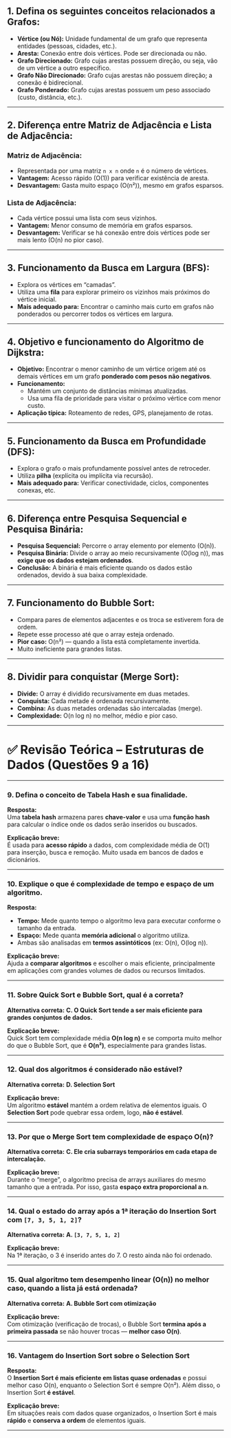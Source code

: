 ## **1. Defina os seguintes conceitos relacionados a Grafos:**

- **Vértice (ou Nó):** Unidade fundamental de um grafo que representa entidades (pessoas, cidades, etc.).
- **Aresta:** Conexão entre dois vértices. Pode ser direcionada ou não.
- **Grafo Direcionado:** Grafo cujas arestas possuem direção, ou seja, vão de um vértice a outro específico.
- **Grafo Não Direcionado:** Grafo cujas arestas não possuem direção; a conexão é bidirecional.
- **Grafo Ponderado:** Grafo cujas arestas possuem um peso associado (custo, distância, etc.).

---

## **2. Diferença entre Matriz de Adjacência e Lista de Adjacência:**

### Matriz de Adjacência:
- Representada por uma matriz `n x n` onde `n` é o número de vértices.
- **Vantagem:** Acesso rápido (O(1)) para verificar existência de aresta.
- **Desvantagem:** Gasta muito espaço (O(n²)), mesmo em grafos esparsos.

### Lista de Adjacência:
- Cada vértice possui uma lista com seus vizinhos.
- **Vantagem:** Menor consumo de memória em grafos esparsos.
- **Desvantagem:** Verificar se há conexão entre dois vértices pode ser mais lento (O(n) no pior caso).

---

## **3. Funcionamento da Busca em Largura (BFS):**

- Explora os vértices em “camadas”.
- Utiliza uma **fila** para explorar primeiro os vizinhos mais próximos do vértice inicial.
- **Mais adequado para:** Encontrar o caminho mais curto em grafos não ponderados ou percorrer todos os vértices em largura.

---

## **4. Objetivo e funcionamento do Algoritmo de Dijkstra:**

- **Objetivo:** Encontrar o menor caminho de um vértice origem até os demais vértices em um grafo **ponderado com pesos não negativos**.
- **Funcionamento:**
  - Mantém um conjunto de distâncias mínimas atualizadas.
  - Usa uma fila de prioridade para visitar o próximo vértice com menor custo.
- **Aplicação típica:** Roteamento de redes, GPS, planejamento de rotas.

---

## **5. Funcionamento da Busca em Profundidade (DFS):**

- Explora o grafo o mais profundamente possível antes de retroceder.
- Utiliza **pilha** (explícita ou implícita via recursão).
- **Mais adequado para:** Verificar conectividade, ciclos, componentes conexas, etc.

---

## **6. Diferença entre Pesquisa Sequencial e Pesquisa Binária:**

- **Pesquisa Sequencial:** Percorre o array elemento por elemento (O(n)).
- **Pesquisa Binária:** Divide o array ao meio recursivamente (O(log n)), mas **exige que os dados estejam ordenados**.
- **Conclusão:** A binária é mais eficiente quando os dados estão ordenados, devido à sua baixa complexidade.

---

## **7. Funcionamento do Bubble Sort:**

- Compara pares de elementos adjacentes e os troca se estiverem fora de ordem.
- Repete esse processo até que o array esteja ordenado.
- **Pior caso:** O(n²) — quando a lista está completamente invertida.
- Muito ineficiente para grandes listas.

---

## **8. Dividir para conquistar (Merge Sort):**

- **Divide:** O array é dividido recursivamente em duas metades.
- **Conquista:** Cada metade é ordenada recursivamente.
- **Combina:** As duas metades ordenadas são intercaladas (merge).
- **Complexidade:** O(n log n) no melhor, médio e pior caso.

---
# ✅ Revisão Teórica – Estruturas de Dados (Questões 9 a 16)

---

### **9. Defina o conceito de Tabela Hash e sua finalidade.**

**Resposta:**  
Uma **tabela hash** armazena pares **chave-valor** e usa uma **função hash** para calcular o índice onde os dados serão inseridos ou buscados.

**Explicação breve:**  
É usada para **acesso rápido** a dados, com complexidade média de O(1) para inserção, busca e remoção. Muito usada em bancos de dados e dicionários.

---

### **10. Explique o que é complexidade de tempo e espaço de um algoritmo.**

**Resposta:**

- **Tempo:** Mede quanto tempo o algoritmo leva para executar conforme o tamanho da entrada.  
- **Espaço:** Mede quanta **memória adicional** o algoritmo utiliza.  
- Ambas são analisadas em **termos assintóticos** (ex: O(n), O(log n)).

**Explicação breve:**  
Ajuda a **comparar algoritmos** e escolher o mais eficiente, principalmente em aplicações com grandes volumes de dados ou recursos limitados.

---

### **11. Sobre Quick Sort e Bubble Sort, qual é a correta?**  
**Alternativa correta:** **C. O Quick Sort tende a ser mais eficiente para grandes conjuntos de dados.**

**Explicação breve:**  
Quick Sort tem complexidade média **O(n log n)** e se comporta muito melhor do que o Bubble Sort, que é **O(n²)**, especialmente para grandes listas.

---

### **12. Qual dos algoritmos é considerado não estável?**  
**Alternativa correta:** **D. Selection Sort**

**Explicação breve:**  
Um algoritmo **estável** mantém a ordem relativa de elementos iguais. O **Selection Sort** pode quebrar essa ordem, logo, **não é estável**.

---

### **13. Por que o Merge Sort tem complexidade de espaço O(n)?**  
**Alternativa correta:** **C. Ele cria subarrays temporários em cada etapa de intercalação.**

**Explicação breve:**  
Durante o “merge”, o algoritmo precisa de arrays auxiliares do mesmo tamanho que a entrada. Por isso, gasta **espaço extra proporcional a n**.

---

### **14. Qual o estado do array após a 1ª iteração do Insertion Sort com `[7, 3, 5, 1, 2]`?**  
**Alternativa correta:** **A. `[3, 7, 5, 1, 2]`**

**Explicação breve:**  
Na 1ª iteração, o 3 é inserido antes do 7. O resto ainda não foi ordenado.

---

### **15. Qual algoritmo tem desempenho linear (O(n)) no melhor caso, quando a lista já está ordenada?**  
**Alternativa correta:** **A. Bubble Sort com otimização**

**Explicação breve:**  
Com otimização (verificação de trocas), o Bubble Sort **termina após a primeira passada** se não houver trocas — **melhor caso O(n)**.

---

### **16. Vantagem do Insertion Sort sobre o Selection Sort**

**Resposta:**  
O **Insertion Sort é mais eficiente em listas quase ordenadas** e possui melhor caso O(n), enquanto o Selection Sort é sempre O(n²). Além disso, o Insertion Sort **é estável**.

**Explicação breve:**  
Em situações reais com dados quase organizados, o Insertion Sort é mais **rápido** e **conserva a ordem** de elementos iguais.

---
